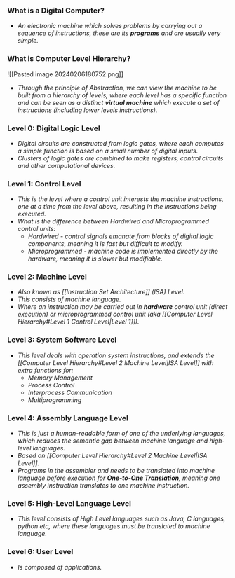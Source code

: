 
### What is a Digital Computer?

- *An electronic machine which solves problems by carrying out a sequence of instructions, these are its **programs** and are usually very simple.*


### What is Computer Level Hierarchy?

![[Pasted image 20240206180752.png]]

- *Through the principle of Abstraction, we can view the machine to be built from a hierarchy of levels, where each level has a specific function and can be seen as a distinct **virtual machine** which execute a set of instructions (including lower levels instructions).*


### Level 0: Digital Logic Level

- *Digital circuits are constructed from logic gates, where each computes a simple function is based on a small number of digital inputs.*
- *Clusters of logic gates are combined to make registers, control circuits and other computational devices.*

### Level 1: Control Level

- *This is the level where a control unit interests the machine instructions, one at a time from the level above, resulting in the instructions being executed.*
- *What is the difference between Hardwired and Microprogrammed control units:*
	- *Hardwired - control signals emanate from blocks of digital logic components, meaning it is fast but difficult to modify.*
	- *Microprogrammed - machine code is implemented directly by the hardware, meaning it is slower but modifiable.*

### Level 2: Machine Level

- *Also known as [[Instruction Set Architecture]] (ISA) Level.*
- *This consists of machine language.*
- *Where an instruction may be carried out in **hardware** control unit (direct execution) or microprogrammed control unit (aka [[Computer Level Hierarchy#Level 1 Control Level|Level 1]]).*

### Level 3: System Software Level

- *This level deals with operation system instructions, and extends the [[Computer Level Hierarchy#Level 2 Machine Level|ISA Level]] with extra functions for:*
	- *Memory Management*
	- *Process Control*
	- *Interprocess Communication*
	- *Multiprogramming*

### Level 4: Assembly Language Level

- *This is just a human-readable form of one of the underlying languages, which reduces the semantic gap between machine language and high-level languages.*
- *Based on [[Computer Level Hierarchy#Level 2 Machine Level|ISA Level]].*
- *Programs in the assembler and needs to be translated into machine language before execution for **One-to-One Translation**, meaning one assembly instruction translates to one machine instruction.*

### Level 5: High-Level Language Level

- *This level consists of High Level languages such as Java, C languages, python etc, where these languages must be translated to machine language.*

### Level 6: User Level

- *Is composed of applications.*

